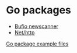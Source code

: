 # Go packages

- [Bufio newscanner](https://golang.org/pkg/bufio)
- [Net/http](https://golang.org/pkg/net/http/) 

[Go package example files](../todd-mcleod/08-packages/)

